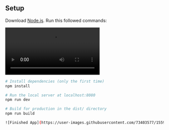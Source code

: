 ## Setup
Download [Node.js](https://nodejs.org/en/download/).
Run this followed commands:


![Demo](https://user-images.githubusercontent.com/73403577/155996813-36aeb15a-8933-47f0-8a87-463dc577216e.mp4)
``` bash
# Install dependencies (only the first time)
npm install

# Run the local server at localhost:8080
npm run dev

# Build for production in the dist/ directory
npm run build

![Finished App](https://user-images.githubusercontent.com/73403577/155996813-36aeb15a-8933-47f0-8a87-463dc577216e.mp4)
